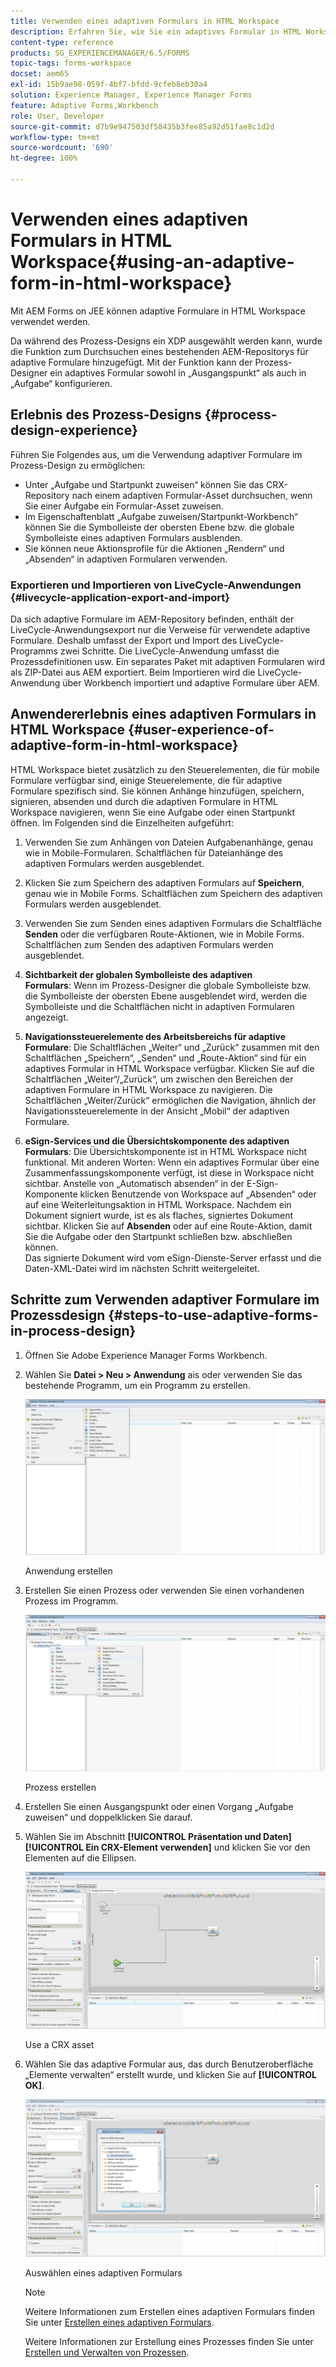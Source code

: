 ```yaml
---
title: Verwenden eines adaptiven Formulars in HTML Workspace
description: Erfahren Sie, wie Sie ein adaptives Formular in HTML Workspace verwenden, mit dem Mitarbeiterinnen und Mitarbeiter im Außendienst auf ihren Geräten auf das Formular zugreifen können.
content-type: reference
products: SG_EXPERIENCEMANAGER/6.5/FORMS
topic-tags: forms-workspace
docset: aem65
exl-id: 15b9ae98-059f-4bf7-bfdd-9cfeb8eb30a4
solution: Experience Manager, Experience Manager Forms
feature: Adaptive Forms,Workbench
role: User, Developer
source-git-commit: d7b9e947503df58435b3fee85a92d51fae8c1d2d
workflow-type: tm+mt
source-wordcount: '690'
ht-degree: 100%

---
```


# Verwenden eines adaptiven Formulars in HTML Workspace{#using-an-adaptive-form-in-html-workspace}

Mit AEM Forms on JEE können adaptive Formulare in HTML Workspace verwendet werden.

Da während des Prozess-Designs ein XDP ausgewählt werden kann, wurde die Funktion zum Durchsuchen eines bestehenden AEM-Repositorys für adaptive Formulare hinzugefügt. Mit der Funktion kann der Prozess-Designer ein adaptives Formular sowohl in „Ausgangspunkt“ als auch in „Aufgabe“ konfigurieren.

## Erlebnis des Prozess-Designs {#process-design-experience}

Führen Sie Folgendes aus, um die Verwendung adaptiver Formulare im Prozess-Design zu ermöglichen:

* Unter „Aufgabe und Startpunkt zuweisen“ können Sie das CRX-Repository nach einem adaptiven Formular-Asset durchsuchen, wenn Sie einer Aufgabe ein Formular-Asset zuweisen.
* Im Eigenschaftenblatt „Aufgabe zuweisen/Startpunkt-Workbench“ können Sie die Symbolleiste der obersten Ebene bzw. die globale Symbolleiste eines adaptiven Formulars ausblenden.
* Sie können neue Aktionsprofile für die Aktionen „Rendern“ und „Absenden“ in adaptiven Formularen verwenden.

### Exportieren und Importieren von LiveCycle-Anwendungen {#livecycle-application-export-and-import}

Da sich adaptive Formulare im AEM-Repository befinden, enthält der LiveCycle-Anwendungsexport nur die Verweise für verwendete adaptive Formulare. Deshalb umfasst der Export und Import des LiveCycle-Programms zwei Schritte. Die LiveCycle-Anwendung umfasst die Prozessdefinitionen usw. Ein separates Paket mit adaptiven Formularen wird als ZIP-Datei aus AEM exportiert. Beim Importieren wird die LiveCycle-Anwendung über Workbench importiert und adaptive Formulare über AEM.

## Anwendererlebnis eines adaptiven Formulars in HTML Workspace {#user-experience-of-adaptive-form-in-html-workspace}

HTML Workspace bietet zusätzlich zu den Steuerelementen, die für mobile Formulare verfügbar sind, einige Steuerelemente, die für adaptive Formulare spezifisch sind. Sie können Anhänge hinzufügen, speichern, signieren, absenden und durch die adaptiven Formulare in HTML Workspace navigieren, wenn Sie eine Aufgabe oder einen Startpunkt öffnen. Im Folgenden sind die Einzelheiten aufgeführt:

1. Verwenden Sie zum Anhängen von Dateien Aufgabenanhänge, genau wie in Mobile-Formularen. Schaltflächen für Dateianhänge des adaptiven Formulars werden ausgeblendet.

1. Klicken Sie zum Speichern des adaptiven Formulars auf **Speichern**, genau wie in Mobile Forms. Schaltflächen zum Speichern des adaptiven Formulars werden ausgeblendet.

1. Verwenden Sie zum Senden eines adaptiven Formulars die Schaltfläche **Senden** oder die verfügbaren Route-Aktionen, wie in Mobile Forms. Schaltflächen zum Senden des adaptiven Formulars werden ausgeblendet.

1. **Sichtbarkeit der globalen Symbolleiste des adaptiven Formulars**: Wenn im Prozess-Designer die globale Symbolleiste bzw. die Symbolleiste der obersten Ebene ausgeblendet wird, werden die Symbolleiste und die Schaltflächen nicht in adaptiven Formularen angezeigt.

1. **Navigationssteuerelemente des Arbeitsbereichs für adaptive Formulare**: Die Schaltflächen „Weiter“ und „Zurück“ zusammen mit den Schaltflächen „Speichern“, „Senden“ und „Route-Aktion“ sind für ein adaptives Formular in HTML Workspace verfügbar. Klicken Sie auf die Schaltflächen „Weiter“/„Zurück“, um zwischen den Bereichen der adaptiven Formulare in HTML Workspace zu navigieren. Die Schaltflächen „Weiter/Zurück“ ermöglichen die Navigation, ähnlich der Navigationssteuerelemente in der Ansicht „Mobil“ der adaptiven Formulare.

1. **eSign-Services und die Übersichtskomponente des adaptiven Formulars**: Die Übersichtskomponente ist in HTML Workspace nicht funktional. Mit anderen Worten: Wenn ein adaptives Formular über eine Zusammenfassungskomponente verfügt, ist diese in Workspace nicht sichtbar. Anstelle von „Automatisch absenden“ in der E-Sign-Komponente klicken Benutzende von Workspace auf „Absenden“ oder auf eine Weiterleitungsaktion in HTML Workspace. Nachdem ein Dokument signiert wurde, ist es als flaches, signiertes Dokument sichtbar. Klicken Sie auf **Absenden** oder auf eine Route-Aktion, damit Sie die Aufgabe oder den Startpunkt schließen bzw. abschließen können.\
   Das signierte Dokument wird vom eSign-Dienste-Server erfasst und die Daten-XML-Datei wird im nächsten Schritt weitergeleitet.

## Schritte zum Verwenden adaptiver Formulare im Prozessdesign {#steps-to-use-adaptive-forms-in-process-design}

1. Öffnen Sie Adobe Experience Manager Forms Workbench.

1. Wählen Sie **Datei > Neu > Anwendung** ais oder verwenden Sie das bestehende Programm, um ein Programm zu erstellen.

   ![Neue Anwendung erstellen](assets/create_new_appl.png)

   Anwendung erstellen

1. Erstellen Sie einen Prozess oder verwenden Sie einen vorhandenen Prozess im Programm.

   ![Neuen Prozess erstellen](assets/create_new_process.png)

   Prozess erstellen

1. Erstellen Sie einen Ausgangspunkt oder einen Vorgang „Aufgabe zuweisen“ und doppelklicken Sie darauf.
1. Wählen Sie im Abschnitt **[!UICONTROL Präsentation und Daten]** **[!UICONTROL Ein CRX-Element verwenden]** und klicken Sie vor den Elementen auf die Ellipsen.

   ![Use a CRX asset](assets/use_crx_asset.png)

   Use a CRX asset

1. Wählen Sie das adaptive Formular aus, das durch Benutzeroberfläche „Elemente verwalten“ erstellt wurde, und klicken Sie auf **[!UICONTROL OK]**.

   ![Ein adaptives Formular auswählen](assets/selecting_form.png)

   Auswählen eines adaptiven Formulars

   >[!NOTE]
   >
   >Weitere Informationen zum Erstellen eines adaptiven Formulars finden Sie unter [Erstellen eines adaptiven Formulars](../../forms/using/creating-adaptive-form.md).
   >
   >
   >Weitere Informationen zur Erstellung eines Prozesses finden Sie unter [Erstellen und Verwalten von Prozessen](https://help.adobe.com/de_DE/AEMForms/6.1/WorkbenchHelp/WS92d06802c76abadb-1cc35bda128261a20dd-7ff7.2.html).

